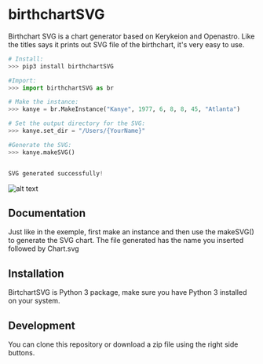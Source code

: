 # birthchartSVG

Birthchart SVG is a chart generator based on Kerykeion and Openastro.
Like the titles says it prints out SVG file of the birthchart,
it's very easy to use.

```python
# Install:
>>> pip3 install birthchartSVG

#Import:
>>> import birthchartSVG as br

# Make the instance:
>>> kanye = br.MakeInstance("Kanye", 1977, 6, 8, 8, 45, "Atlanta")

# Set the output directory for the SVG:
>>> kanye.set_dir = "/Users/{YourName}"

#Generate the SVG:
>>> kanye.makeSVG()


SVG generated successfully!

```
![alt text](https://raw.githubusercontent.com/g-battaglia/birthchartSVG/master/birthchartSVG/data/template/sample.svg)

## Documentation

Just like in the exemple, first make an instance and then use the makeSVG() to generate the SVG chart.
The file generated has the name you inserted followed by Chart.svg

## Installation

BirtchartSVG is Python 3 package, make sure you have Python 3 installed on your system. 


## Development

You can clone this repository or download a zip file using the right side buttons. 

